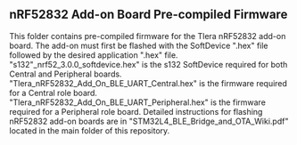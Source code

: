 ## nRF52832 Add-on Board Pre-compiled Firmware

This folder contains pre-compiled firmware for the Tlera nRF52832 add-on board. The add-on must first be flashed with the SoftDevice ".hex" file followed by the desired application ".hex" file. "s132"_nrf52_3.0.0_softdevice.hex" is the s132 SoftDevice required for both Central and Peripheral boards. "Tlera_nRF52832_Add_On_BLE_UART_Central.hex" is the firmware required for a Central role board. "Tlera_nRF52832_Add_On_BLE_UART_Peripheral.hex" is the firmware required for a Peripheral role board. Detailed instructions for flashing nRF52832 add-on boards are in "STM32L4_BLE_Bridge_and_OTA_Wiki.pdf" located in the main folder of this repository.

